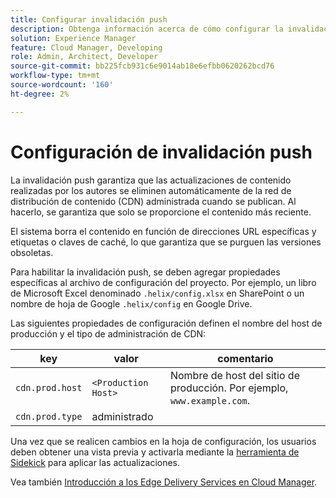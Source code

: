 ```yaml
---
title: Configurar invalidación push
description: Obtenga información acerca de cómo configurar la invalidación push para crear su propia CDN de producción.
solution: Experience Manager
feature: Cloud Manager, Developing
role: Admin, Architect, Developer
source-git-commit: bb225fcb931c6e9014ab18e6efbb0620262bcd76
workflow-type: tm+mt
source-wordcount: '160'
ht-degree: 2%

---
```


# Configuración de invalidación push

La invalidación push garantiza que las actualizaciones de contenido realizadas por los autores se eliminen automáticamente de la red de distribución de contenido (CDN) administrada cuando se publican. Al hacerlo, se garantiza que solo se proporcione el contenido más reciente.

El sistema borra el contenido en función de direcciones URL específicas y etiquetas o claves de caché, lo que garantiza que se purguen las versiones obsoletas.

Para habilitar la invalidación push, se deben agregar propiedades específicas al archivo de configuración del proyecto. Por ejemplo, un libro de Microsoft Excel denominado `.helix/config.xlsx` en SharePoint o un nombre de hoja de Google `.helix/config` en Google Drive.

Las siguientes propiedades de configuración definen el nombre del host de producción y el tipo de administración de CDN:

| key | valor | comentario |
| --- | --- | --- |
| `cdn.prod.host` | `<Production Host>` | Nombre de host del sitio de producción. Por ejemplo, `www.example.com`. |
| `cdn.prod.type` | administrado |   |

Una vez que se realicen cambios en la hoja de configuración, los usuarios deben obtener una vista previa y activarla mediante la [herramienta de Sidekick](/help/edge/docs/sidekick.md) para aplicar las actualizaciones.

Vea también [Introducción a los Edge Delivery Services en Cloud Manager](/help/implementing/cloud-manager/edge-delivery/introduction-to-edge-delivery-services.md#ed-todo-list).
